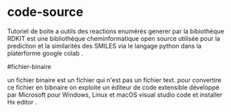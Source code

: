 # code-source 
Tutoriel de boite a outils des reactions enumérés generer par la bibiothéque RDKIT est une bibliothéque cheminformatique open source 
utilisée pour la prediction et la similarités des SMILES via le langage python dans la platerforme google colab .

#fichier-binaire

un fichier binaire est un fichier qui n'est pas un fichier text. 
pour convertire ce fichier en bibnaire on exploite un éditeur de code extensible développé par Microsoft pour Windows, Linux et macOS 
visual studio code et installer Hx editor . 